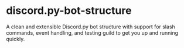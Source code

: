 # discord.py-bot-structure
A clean and extensible Discord.py bot structure with support for slash commands, event handling, and testing guild to get you up and running quickly.
